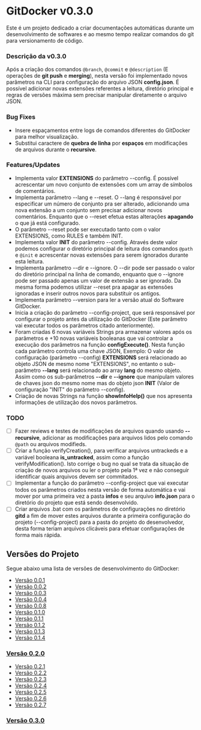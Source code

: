 <a name="title"></a>
# GitDocker v0.3.0

Este é um projeto dedicado a criar documentações automáticas durante um desenvolvimento de softwares e ao mesmo tempo realizar comandos do git para versionamento de código.

### Descrição da v0.3.0

Após a criação dos comandos `@branch`, `@commit` e `@description` (E operações de **git push** e **merging**), nesta versão foi implementado novos parâmetros na CLI para configuração do arquivo JSON **config.json**. É possível adicionar novas extensões referentes a leitura, diretório principal e regras de versões máxima sem precisar manipular diretamente o arquivo JSON. 

### Bug Fixes

* Insere espaçamentos entre logs de comandos diferentes do GitDocker para melhor visualização.
* Substitui caractere de **quebra de linha** por **espaços** em modificações de arquivos durante o **recursive**.

### Features/Updates

* Implementa valor **EXTENSIONS** do parâmetro --config. É possível acrescentar um novo conjunto de extensões com um array de símbolos de comentários.
* Implementa parâmetro --lang e --reset. O --lang é responsável por especificar um número de conjunto pra ser alterado, adicionando uma nova extensão a um conjunto sem precisar adicionar novos comentários. Enquanto que o --reset efetua estas alterações **apagando** o que já está configurado.
* O parâmetro --reset pode ser executado tanto com o valor EXTENSIONS, como RULES e também INIT.
* Implementa valor **INIT** do parâmetro --config. Através deste valor podemos configurar o diretório principal de leitura dos comandos `@path` e `@init` e acrescentar novas extensões para serem ignorados durante esta leitura.
* Implementa parâmetro --dir e --ignore. O --dir pode ser passado o valor do diretório principal na linha de comando, enquanto que o --ignore pode ser passado apenas um valor de extensão a ser ignorado. Da mesma forma podemos utilizar --reset pra apagar as extensões ignoradas e inserir outros novos para substituir os antigos.
* Implementa parâmetro --version para ler a versão atual do Software GitDocker.
* Inicia a criação do parâmetro --config-project, que será responsável por configurar o projeto antes da utilização do GitDocker (Este parâmetro vai executar todos os parâmetros citado anteriormente).
* Foram criadas 6 novas variáveis Strings pra armazenar valores após os parâmetros e +10 novas variáveis booleanas que vai controlar a execução dos parâmetros na função **configExecute()**. Nesta função cada parâmetro controla uma chave JSON, Exemplo: O valor de configuração (parâmetro --config) **EXTENSIONS** será relacionado ao objeto JSON de mesmo nome "EXTENSIONS", no entanto o sub-parâmetro **--lang** será relacionado ao array **lang** do mesmo objeto. Assim como os sub-parâmetros **--dir** e **--ignore** que manipulam valores de chaves json do mesmo nome mas do objeto json **INIT** (Valor de configuração "INIT" do parâmetro --config).
* Criação de novas Strings na função **showInfoHelp()** que nos apresenta informações de utilização dos novos parâmetros.

### TODO

- [ ] Fazer reviews e testes de modificações de arquivos quando usando **--recursive**, adicionar as modificações para arquivos lidos pelo comando `@path` ou arquivos modifieds.
- [ ] Criar a função verifyCreation(), para verificar arquivos untrackeds e a variável booleana **is_untracked**, assim como a função verifyModification(). Isto corrige o bug no qual se trata da situação de criação de novos arquivos ou ler o projeto pela 1ª vez e não conseguir identificar quais arquivos devem ser commitados.
- [ ] Implementar a função do parâmetro --config-project que vai executar todos os parâmetros criados nesta versão de forma automática e vai mover por uma primeira vez a pasta **infos** e seu arquivo **info.json** para o diretório do projeto que está sendo desenvolvido.
- [ ] Criar arquivos .bat com os parâmetros de configurações no diretório **gitd** a fim de mover estes arquivos durante a primeira configuração do projeto (--config-project) para a pasta do projeto do desenvolvedor, desta forma teriam arquivos clicáveis para efetuar configurações de forma mais rápida.

## Versões do Projeto

Segue abaixo uma lista de versões de desenvolvimento do GitDocker:

* <a href="https://github.com/FrancisBFTC/gitdocker/tree/gitdocker-v0.0.1#title"> Versão 0.0.1 </a>
* <a href="https://github.com/FrancisBFTC/gitdocker/tree/gitdocker-v0.0.2#title"> Versão 0.0.2 </a>
* <a href="https://github.com/FrancisBFTC/gitdocker/tree/gitdocker-v0.0.3#title"> Versão 0.0.3 </a>
* <a href="https://github.com/FrancisBFTC/gitdocker/tree/gitdocker-v0.0.4#title"> Versão 0.0.4 </a>
* <a href="https://github.com/FrancisBFTC/gitdocker/tree/gitdocker-v0.0.8#title"> Versão 0.0.8 </a>
* <a href="https://github.com/FrancisBFTC/gitdocker/tree/gitdocker-v0.1.0#title"> Versão 0.1.0 </a>
* <a href="https://github.com/FrancisBFTC/gitdocker/tree/gitdocker-v0.1.1#title"> Versão 0.1.1 </a>
* <a href="https://github.com/FrancisBFTC/gitdocker/tree/gitdocker-v0.1.2#title"> Versão 0.1.2 </a>
* <a href="https://github.com/FrancisBFTC/gitdocker/tree/gitdocker-v0.1.3#title"> Versão 0.1.3 </a>
* <a href="https://github.com/FrancisBFTC/gitdocker/tree/gitdocker-v0.1.4#title"> Versão 0.1.4 </a>

### <a href="https://github.com/FrancisBFTC/gitdocker/tree/gitdocker-v0.2.0#title"> Versão 0.2.0 </a>

* <a href="https://github.com/FrancisBFTC/gitdocker/tree/gitdocker-v0.2.1#title"> Versão 0.2.1 </a>
* <a href="https://github.com/FrancisBFTC/gitdocker/tree/gitdocker-v0.2.2#title"> Versão 0.2.2 </a>
* <a href="https://github.com/FrancisBFTC/gitdocker/tree/gitdocker-v0.2.3#title"> Versão 0.2.3 </a>
* <a href="https://github.com/FrancisBFTC/gitdocker/tree/gitdocker-v0.2.4#title"> Versão 0.2.4 </a>
* <a href="https://github.com/FrancisBFTC/gitdocker/tree/gitdocker-v0.2.5#title"> Versão 0.2.5 </a>
* <a href="https://github.com/FrancisBFTC/gitdocker/tree/gitdocker-v0.2.6#title"> Versão 0.2.6 </a>
* <a href="https://github.com/FrancisBFTC/gitdocker/tree/gitdocker-v0.2.7#title"> Versão 0.2.7 </a>

### <a href="https://github.com/FrancisBFTC/gitdocker/tree/gitdocker-v0.3.0#title"> Versão 0.3.0 </a>
